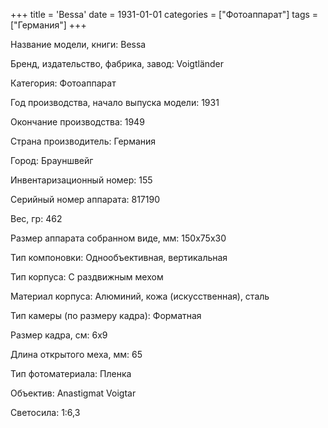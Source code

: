 +++
title = 'Bessa'
date = 1931-01-01
categories = ["Фотоаппарат"]
tags = ["Германия"]
+++

Название модели, книги: Bessa

Бренд, издательство, фабрика, завод: Voigtländer

Категория: Фотоаппарат

Год производства, начало выпуска модели: 1931

Окончание производства: 1949

Страна производитель: Германия

Город: Брауншвейг

Инвентаризационный номер: 155

Серийный номер аппарата: 817190

Вес, гр: 462

Размер аппарата  собранном виде, мм: 150х75х30

Тип компоновки: Однообъективная, вертикальная

Тип корпуса: С раздвижным мехом

Материал корпуса: Алюминий, кожа (искусственная), сталь

Тип камеры (по размеру кадра): Форматная

Размер кадра, см: 6х9

Длина открытого меха, мм: 65

Тип фотоматериала: Пленка

Объектив: Anastigmat Voigtar

Светосила: 1:6,3

